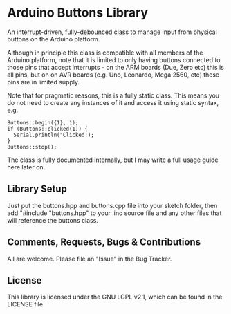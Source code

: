 # Arduino Buttons Library
An interrupt-driven, fully-debounced class to manage input from physical buttons on the Arduino platform.

Although in principle this class is compatible with all members of the Arduino platform, note that it is limited to only having buttons connected to those pins that accept interrupts - on the ARM boards (Due, Zero etc) this is all pins, but on on AVR boards (e.g. Uno, Leonardo, Mega 2560, etc) these pins are in limited supply.

Note that for pragmatic reasons, this is a fully static class. This means you do not need to create any instances of it and access it using static syntax, e.g.
```
Buttons::begin({1}, 1);
if (Buttons::clicked(1)) {
  Serial.println("Clicked!);
}
Buttons::stop();
```

The class is fully documented internally, but I may write a full usage guide here later on.

## Library Setup
Just put the buttons.hpp and buttons.cpp file into your sketch folder, then add "#include "buttons.hpp" to your .ino source file and any other files that will reference the buttons class.

## Comments, Requests, Bugs & Contributions
All are welcome. Please file an "Issue" in the Bug Tracker.

## License
This library is licensed under the GNU LGPL v2.1, which can be found in the LICENSE file.
